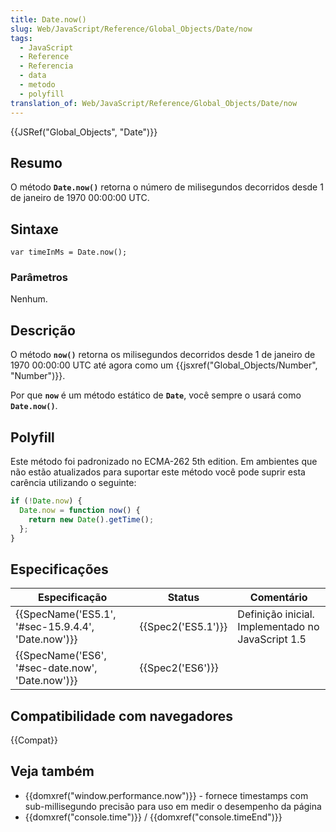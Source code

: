 ```yaml
---
title: Date.now()
slug: Web/JavaScript/Reference/Global_Objects/Date/now
tags:
  - JavaScript
  - Reference
  - Referencia
  - data
  - metodo
  - polyfill
translation_of: Web/JavaScript/Reference/Global_Objects/Date/now
---
```

{{JSRef("Global_Objects", "Date")}}

## Resumo

O método **`Date.now()`** retorna o número de milisegundos decorridos desde 1 de janeiro de 1970 00:00:00 UTC.

## Sintaxe

```
var timeInMs = Date.now();
```

### Parâmetros

Nenhum.

## Descrição

O método **`now()`** retorna os milisegundos decorridos desde 1 de janeiro de 1970 00:00:00 UTC até agora como um {{jsxref("Global_Objects/Number", "Number")}}.

Por que **`now`** é um método estático de **`Date`**, você sempre o usará como **`Date.now()`**.

## Polyfill

Este método foi padronizado no ECMA-262 5th edition. Em ambientes que não estão atualizados para suportar este método você pode suprir esta carência utilizando o seguinte:

```js
if (!Date.now) {
  Date.now = function now() {
    return new Date().getTime();
  };
}
```

## Especificações

| Especificação                                                        | Status                   | Comentário                                        |
| -------------------------------------------------------------------- | ------------------------ | ------------------------------------------------- |
| {{SpecName('ES5.1', '#sec-15.9.4.4', 'Date.now')}} | {{Spec2('ES5.1')}} | Definição inicial. Implementado no JavaScript 1.5 |
| {{SpecName('ES6', '#sec-date.now', 'Date.now')}}     | {{Spec2('ES6')}}     |                                                   |

## Compatibilidade com navegadores

{{Compat}}

## Veja também

- {{domxref("window.performance.now")}} - fornece timestamps com sub-millisegundo precisão para uso em medir o desempenho da página
- {{domxref("console.time")}} / {{domxref("console.timeEnd")}}
